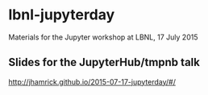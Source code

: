 # lbnl-jupyterday
Materials for the Jupyter workshop at LBNL, 17 July 2015

## Slides for the JupyterHub/tmpnb talk

http://jhamrick.github.io/2015-07-17-jupyterday/#/
